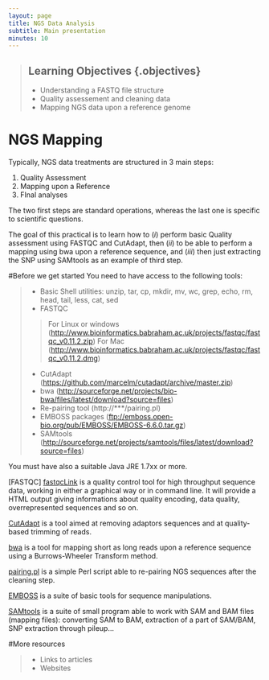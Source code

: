 ```yaml
---
layout: page
title: NGS Data Analysis
subtitle: Main presentation
minutes: 10
---
```

> ## Learning Objectives {.objectives}
>
> * Understanding a FASTQ file structure
> * Quality assessement and cleaning data
> * Mapping NGS data upon a reference genome

# NGS Mapping

Typically, NGS data treatments are structured in 3 main steps:

1. Quality Assessment
2. Mapping upon a Reference
3. FInal analyses

The two first steps are standard operations, whereas the last one is specific to scientific questions.

The goal of this practical is to learn how to (*i*) perform basic Quality assessment using FASTQC and CutAdapt, then (*ii*) to be able to perform a mapping using bwa upon a reference sequence, and (*iii*) then just extracting the SNP using SAMtools as an example of third step.

#Before we get started
You need to have access to the following tools:

> * Basic Shell utilities: unzip, tar, cp, mkdir, mv, wc, grep, echo, rm, head, tail, less, cat, sed
> * FASTQC
>> For Linux or windows (http://www.bioinformatics.babraham.ac.uk/projects/fastqc/fastqc_v0.11.2.zip)
>> For Mac (http://www.bioinformatics.babraham.ac.uk/projects/fastqc/fastqc_v0.11.2.dmg)
> * CutAdapt (https://github.com/marcelm/cutadapt/archive/master.zip)
> * bwa (http://sourceforge.net/projects/bio-bwa/files/latest/download?source=files)
> * Re-pairing tool (http://***/pairing.pl)
> * EMBOSS packages (ftp://emboss.open-bio.org/pub/EMBOSS/EMBOSS-6.6.0.tar.gz)
> * SAMtools (http://sourceforge.net/projects/samtools/files/latest/download?source=files)

You must have also a suitable Java JRE 1.7xx or more.

[FASTQC] [fastqcLink] is a quality control tool for high throughput sequence data, working in either a graphical way or in command line. It will provide a HTML output giving informations about quality encoding, data quality, overrepresented sequences and so on.

[CutAdapt][cutadaptLink] is a tool aimed at removing adaptors sequences and at quality-based trimming of reads.

[bwa][bwaLink] is a tool for mapping short as long reads upon a reference sequence using a Burrows-Wheeler Transform method.

[pairing.pl][pairingLink] is a simple Perl script able to re-pairing NGS sequences after the cleaning step.

[EMBOSS][embossLink] is a suite of basic tools for sequence manipulations.

[SAMtools][samLink] is a suite of small program able to work with SAM and BAM files (mapping files): converting SAM to BAM, extraction of a part of SAM/BAM, SNP extraction through pileup...


#More resources
> * Links to articles
> * Websites

[fastqcLink]: http://www.bioinformatics.babraham.ac.uk/projects/fastqc/
[cutadaptLink]: https://code.google.com/p/cutadapt/
[bwaLink]: http://bio-bwa.sourceforge.net/
[embossLink]: http://emboss.sourceforge.net/
[pairingLink]: ../../data/biology/NGSdata/pairing.pl
[samLink]: http://www.htslib.org/
